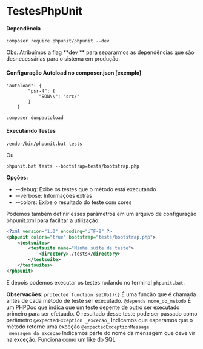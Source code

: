 # TestesPhpUnit


#### Dependência

```shell
composer require phpunit/phpunit --dev
```
Obs: Atribuímos a flag **dev ** para separarmos as dependências que são desnecessárias para o sistema em produção.

#### Configuração Autoload no composer.json [exemplo]
```
"autoload": {
        "psr-4": {
            "SON\\": "src/"            
        }
    }
```

```shell
composer dumpautoload
```

#### Executando Testes
```shell
vendor/bin/phpunit.bat tests
```
Ou
```shell
phpunit.bat tests --bootstrap=tests/bootstrap.php
```

**Opções:**
- --debug: Exibe os testes que o método está executando
- --verbose: Informações extras
- --colors: Exibe o resultado do teste com cores

Podemos também definir esses parâmetros em um arquivo de configuração phpunit.xml para facilitar a utilização:
```xml
<?xml version="1.0" encoding="UTF-8" ?>
<phpunit colors="true" bootstrap="tests/bootstrap.php">
    <testsuites>
        <testsuite name="Minha suíte de teste">
            <directory>./tests</directory>
        </testsuite>
    </testsuites>
</phpunit>
```
E depois podemos executar os testes rodando no terminal `phpunit.bat`.


**Observações:**
`protected function setUp(){}` É uma função que é chamada antes de cada método de teste ser executado.
`@depends nome_do_metodo` É um PHPDoc que indica que um teste depente de outro ser executado primeiro para ser efetuado. O resultado desse teste pode ser passado como parâmetro
`@expectedException _excecao_` Indicamos que esperamos que o método retorne uma exceção
`@expectedExceptionMessage _mensagem_da_excecao` Indicamos parte do nome da mensagem que deve vir na exceção. Funciona como um like do SQL